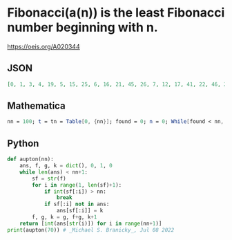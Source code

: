 # Fibonacci\(a\(n\)\) is the least Fibonacci number beginning with n\.
https://oeis.org/A020344
## JSON
```JSON
[0, 1, 3, 4, 19, 5, 15, 25, 6, 16, 21, 45, 26, 7, 12, 17, 41, 22, 46, 27, 51, 8, 56, 13, 37, 18, 42, 66, 23, 47, 71, 28, 52, 119, 9, 33, 57, 14, 148, 38, 62, 19, 86, 43, 67, 134, 24, 225, 48, 72, 139, 29, 230, 53, 254, 10, 278, 34, 302, 58, 259, 15, 283, 39, 240, 63, 197, 20, 154, 288]
```
## Mathematica
```Mathematica
nn = 100; t = tn = Table[0, {nn}]; found = 0; n = 0; While[found < nn, n++; f = Fibonacci[n]; d = IntegerDigits[f]; i = 1; While[i <= Length[d], k = FromDigits[Take[d, i]]; If[k > nn, Break[]]; If[t[[k]] == 0, t[[k]] = f; tn[[k]] = n; found++]; i++]]; tn = Join[{0}, tn] (* _T. D. Noe_, Apr 02 2014 *)
```
## Python
```Python
def aupton(nn):
    ans, f, g, k = dict(), 0, 1, 0
    while len(ans) < nn+1:
        sf = str(f)
        for i in range(1, len(sf)+1):
            if int(sf[:i]) > nn:
                break
            if sf[:i] not in ans:
                ans[sf[:i]] = k
        f, g, k = g, f+g, k+1
    return [int(ans[str(i)]) for i in range(nn+1)]
print(aupton(70)) # _Michael S. Branicky_, Jul 08 2022
```
